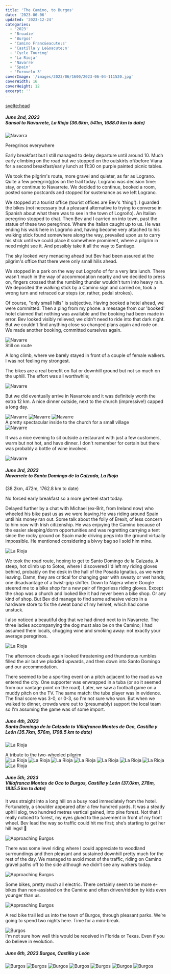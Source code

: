 ```yaml
---
title: 'The Camino, to Burgos'
date: '2023-06-06'
updated: '2023-12-24'
categories:
  - '2023'
  - 'Broadie'
  - 'Burgos'
  - 'Camino Franc&eacute;s'
  - 'Castilla y Le&oacute;n'
  - 'Cycle Touring'
  - 'La Rioja'
  - 'Navarre'
  - 'Spain'
  - 'Eurovelo 3'
coverImage: '/images/2023/06/1600/2023-06-04-111520.jpg'
coverWidth: 16
coverHeight: 12
excerpt: ''
---
```


<svelte:head>

<title>
Camino, to Burgos
</title>
</svelte:head>

<script>
	import Callout from '$lib/components/Callout.svelte'
</script>

<section class="card">
  <h5>
    June 2nd, 2023
    <br /> Sansol to Navarrete, La Rioja
    (36.6km, 541m, 1688.0 km to date)    
  </h5>
  <p/>
  <img alt="Navarra" src="/images/2023/06/1600/2023-06-02-142056.jpg" />
  <div class="caption">Peregrinos everywhere</div>
  <p>Early breakfast but I still managed to delay departure until around 10. Much early climbing on the road but we stopped on the outskirts of/before Viana for a second breakfast/early lunch at 11:30 on purple painted picnic tables.</p>
  <p>We took the pilgrim's route, more gravel and quieter, as far as Lograno. Quite a few peregrin(g)os on the trail today. Lograno was decision time: stay, or continue to Navarrete. We decided to continue, booked a room, posted some postcards and stopped for sustenance as we left Lograno.</p>

  <p> We stopped at a tourist office (tourist offices are Bev's 'thing'). I guarded the bikes (not necessary but a pleasant alternative to trying to converse in Spanish about what there was to see in the town of Logro&ntilde;o). An Italian peregrino stopped to chat. Then Bev and I carried on into town, past the statue of these two peregrinos. Where the Italian caught up to us. He was ending his walk here in Logro&ntilde;o and, having become very attached to his walking stick found somewhere along the way, prevailed upon us to carry his stick until we could place it somewhere prominent, where a pilgrim in need might see it. And possibly take it all the way to Santiago.</p>
  <p>The sky looked very menacing ahead but Bev had been assured at the pilgrim's office that there were only small hills ahead.</p>  
   <p>We stopped in a park on the way out Logro&ntilde;o of for a very late lunch. There wasn't much in the way of accommodation nearby and we decided to press on, fingers crossed that the rumbling thunder wouldn't turn into heavy rain. We deposited the walking stick by a Camino sign and carried on, took a wrong turn and retraced our steps (or, rather, pedal strokes). </p> 
  <p>Of course, "only small hills" is subjective. Having booked a hotel ahead, we were committed. Then a ping from my phone: a message from our 'booked' hotel claimed that nothing was available and the booking had been made in error. Bev looked visibly relieved; we didn't need to ride into that dark night. But we couldn't find anything close so changed plans again and rode on. We made another booking, committed ourselves again.   </p> 
  <img alt="Navarre" src="/images/2023/06/1600/2023-06-02-165708.jpg" />
  <div class="caption">Still on route</div>
  <p>A long climb, where we barely stayed in front of a couple of female walkers. I was not feeling my strongest.</p>
  <p>The bikes are a real benefit on flat or downhill ground but not so much on the uphill. The effort was all worthwhile;  </p>
  <img alt="Navarre" src="/images/2023/06/1600/2023-06-02-170952.jpg" />
  <p>But we did eventually arrive in Navarrote and it was definitely worth the extra 12 km. A nice dinner outside, next to the church (impressive!) capped a long day.</p>
  <img alt="Navarre" src="/images/2023/06/1600/2023-06-02-180422.jpg" />
  <img alt="Navarre" src="/images/2023/06/1600/2023-06-02-180808.jpg" />
  <img alt="Navarre" src="/images/2023/06/1600/2023-06-02-181929.jpg" />
  <div class="caption">A pretty spectacular inside to the church for a small village</div>
  <img alt="Navarre" src="/images/2023/06/1600/2023-06-02-182206.jpg" />
  <p>It was a nice evening to sit outside a restaurant with just a few customers, warm but not hot, and have dinner. I don't remember for certain but there was probably a bottle of wine involved.</p>
  <div class="w-60"><img alt="Navarre" src="/images/2023/06/phone/20230602_2030.jpg" /></div>  
</section>

<section class="card">
  <h5>
    June 3rd, 2023
    <br /> Navarrete to Santa Domingo de la Calzada, La Rioja        
  </h5>
  (38.2km, 472m, 1762.8 km to date)
  <p>No forced early breakfast so a more genteel start today. </p>
  <p>Delayed further by a chat with Michael (ex-Brit, from Ireland now) who wheeled his bike past us as we were leaving.He was riding around Spain until his money ran out. Some talk about the folly of Brexit, of less concern to him now with Irish citizenship. He was enjoying the Camino because of the easier sleeping/dorm opportunities and was regretting carrying a tent since the rocky ground on Spain made driving pegs into the ground virtually impossible. He mentioned considering a bivvy bag so I sold him mine. </p>
   <img alt="La Rioja" src="/images/2023/06/1600/2023-06-03-123825.jpg" />
  <p>We took the road route, hoping to get to Santo Domingo de la Calzada. A steep, hot climb up to Sotos, where I discovered I'd left my riding gloves behind, probably on the desk in the hall of the Posada Ignatius, as we were leaving. Damn, they are critical for changing gear with sweaty or wet hands; one disadvantage of a twist-grip shifter. Down to Najera where Google steered me to a bike shop for a new pair of fingerless riding gloves. Except the shop was a church and looked like it had never been a bike shop. Or any kind of shop. But Bev did manage to find some adhesive velcro in a hardware store to fix the sweat band of my helmet, which had come unstuck.</p>
  <p> I also noticed a beautiful dog that we had dined next to in Navarrete. The three ladies accompanying the dog must also be on the Camino; I had assumed them locals, chugging wine and smoking away: not exactly your average peregrinos. </p>
 
  <img alt="La Rioja" src="/images/2023/06/1600/2023-06-03-123842.jpg" />
  <p>The afternoon clouds again looked threatening and thunderous rumbles filled the air but we plodded upwards, and then down into Santo Domingo and our accommodation.</p>
  <p>There seemed to be a sporting event on a pitch adjacent to the road as we entered the city. One supporter was enwrapped in a tuba (or so it seemed from our vantage point on the road). Later, we saw a football game on a muddy pitch on the TV. The same match: the tuba player was in evidence. The final score was 3-0, or 0-3, so I'm not sure who won. But when we walked to dinner, crowds were out to (presumably) support the local team so I'm assuming the game was of some import.</p>
</section>

<section class="card">
  <h5>
    June 4th, 2023
    <br /> Santa Domingo de la Calzada to Villafranca Montes de Oco, Castilla y Le&oacute;n
    (35.7km, 576m, 1798.5 km to date)    
  </h5>
  <p/>
  <img alt="La Rioja" src="/images/2023/06/1600/2023-06-04-103705.jpg" />
  <div class="caption">A tribute to the two-wheeled pilgrim</div>  
  <img alt="La Rioja" src="/images/2023/06/1600/2023-06-04-104846.jpg" />
  <img alt="La Rioja" src="/images/2023/06/1600/2023-06-04-105900.jpg" />
  <!-- <img alt="La Rioja" src="/images/2023/06/1600/2023-06-04-111520.jpg" /> -->
  <img alt="La Rioja" src="/images/2023/06/1600/2023-06-04-114510.jpg" />
  <img alt="La Rioja" src="/images/2023/06/1600/2023-06-04-114553.jpg" />
  <img alt="La Rioja" src="/images/2023/06/1600/2023-06-04-130108.jpg" />
  <img alt="La Rioja" src="/images/2023/06/1600/2023-06-04-132204.jpg" />
  <img alt="La Rioja" src="/images/2023/06/1600/2023-06-04-171125.jpg" />
  <img alt="La Rioja" src="/images/2023/06/1600/2023-06-04-172524.jpg" />  
</section>

<section class="card">
  <h5>
    June 5th, 2023
    <br /> Villafranca Montes de Oco to Burgos, Castilla y Le&oacute;n
    (37.0km, 278m, 1835.5 km to date)    
  </h5>
  <p>It was straight into a long hill on a busy road immediately from the hotel. Fortunately, a shoulder appeared after a few hundred yards. It was a steady uphill slog, two hundred metres vertical gained, into pine forest. Not that I really noticed to forest, my eyes glued to the pavement in front of my front wheel. Bev lead the way so traffic could hit me first; she’s starting to get her hill legs! <span class="entity">🙂</span></p>
  <img alt="Approaching Burgos" src="/images/2023/06/1600/2023-06-05-121413.jpg" />
  <p>There was some level riding where I could appreciate to woodland surroundings and then pleasant and sustained downhill pretty much for the rest of the day. We managed to avoid most of the traffic, riding on Camino gravel paths off to the side although we didn’t see any walkers today.</p>
  <img alt="Approaching Burgos" src="/images/2023/06/1600/2023-06-05-123626.jpg" />
  <p>Some bikes, pretty much all electric. There certainly seem to be more e-bikes than non-assisted on the Camino and often driven/ridden by kids even younger than us.</p>
  <img alt="Approaching Burgos" src="/images/2023/06/1600/2023-06-05-135357.jpg" />
  <p>A red bike trail led us into the town of Burgos, through pleasant parks. We’re going to spend two nights here. Time for a mini-break.</p>
  <img alt="Burgos" src="/images/2023/06/1600/2023-06-05-145911.jpg" />
  <div class="caption">I'm not sure how well this would be received in Florida or Texas. Even if you do believe in evolution.</div>  
</section>

<section class="card">
  <h5>
    June 6th, 2023
    Burgos, Castilla y Le&oacute;n   
  </h5>

  <img alt="Burgos" src="/images/2023/06/1600/2023-06-06-141331.jpg" />
  <img alt="Burgos" src="/images/2023/06/1600/2023-06-06-142417.jpg" />
  <img alt="Burgos" src="/images/2023/06/1600/2023-06-06-143609.jpg" />
  <img alt="Burgos" src="/images/2023/06/1600/2023-06-06-143647.jpg" />
  <img alt="Burgos" src="/images/2023/06/1600/2023-06-06-165855.jpg" />
  <img alt="Burgos" src="/images/2023/06/1600/2023-06-06-173730.jpg" />
  <img alt="Burgos" src="/images/2023/06/1600/2023-06-06-181124.jpg" />
   
</section>

